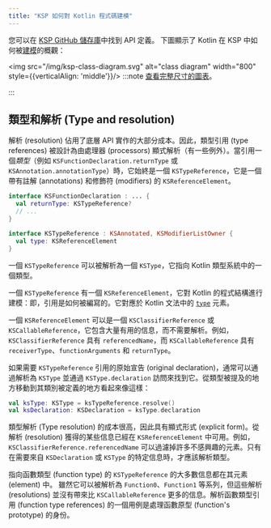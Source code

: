 ```yaml
---
title: "KSP 如何對 Kotlin 程式碼建模"
---
```

您可以在 [KSP GitHub 儲存庫](https://github.com/google/ksp/tree/main/api/src/main/kotlin/com/google/devtools/ksp)中找到 API 定義。
下圖顯示了 Kotlin 在 KSP 中如何被[建模](https://github.com/google/ksp/tree/main/api/src/main/kotlin/com/google/devtools/ksp/symbol/)的概觀：

<img src="/img/ksp-class-diagram.svg" alt="class diagram" width="800" style={{verticalAlign: 'middle'}}/>
:::note
[查看完整尺寸的圖表](https://kotlinlang.org/docs/images/ksp-class-diagram.svg)。

:::

## 類型和解析 (Type and resolution)

解析 (resolution) 佔用了底層 API 實作的大部分成本。因此，類型引用 (type references) 被設計為由處理器 (processors) 顯式解析（有一些例外）。當引用一個*類型*（例如 `KSFunctionDeclaration.returnType` 或 `KSAnnotation.annotationType`）時，它始終是一個 `KSTypeReference`，它是一個帶有註解 (annotations) 和修飾符 (modifiers) 的 `KSReferenceElement`。

```kotlin
interface KSFunctionDeclaration : ... {
  val returnType: KSTypeReference?
  // ...
}

interface KSTypeReference : KSAnnotated, KSModifierListOwner {
  val type: KSReferenceElement
}
```

一個 `KSTypeReference` 可以被解析為一個 `KSType`，它指向 Kotlin 類型系統中的一個類型。

一個 `KSTypeReference` 有一個 `KSReferenceElement`，它對 Kotlin 的程式結構進行建模：即，引用是如何被編寫的。它對應於 Kotlin 文法中的 [`type`](https://kotlinlang.org/docs/reference/grammar.html#type) 元素。

一個 `KSReferenceElement` 可以是一個 `KSClassifierReference` 或 `KSCallableReference`，它包含大量有用的信息，而不需要解析。例如，`KSClassifierReference` 具有 `referencedName`，而 `KSCallableReference` 具有 `receiverType`、`functionArguments` 和 `returnType`。

如果需要 `KSTypeReference` 引用的原始宣告 (original declaration)，通常可以通過解析為 `KSType` 並通過 `KSType.declaration` 訪問來找到它。從類型被提及的地方移動到其類別被定義的地方看起來像這樣：

```kotlin
val ksType: KSType = ksTypeReference.resolve()
val ksDeclaration: KSDeclaration = ksType.declaration
```

類型解析 (Type resolution) 的成本很高，因此具有顯式形式 (explicit form)。從解析 (resolution) 獲得的某些信息已經在 `KSReferenceElement` 中可用。例如，`KSClassifierReference.referencedName` 可以過濾掉許多不感興趣的元素。只有在需要來自 `KSDeclaration` 或 `KSType` 的特定信息時，才應該解析類型。

指向函數類型 (function type) 的 `KSTypeReference` 的大多數信息都在其元素 (element) 中。
雖然它可以被解析為 `Function0`、`Function1` 等系列，但這些解析 (resolutions) 並沒有帶來比 `KSCallableReference` 更多的信息。解析函數類型引用 (function type references) 的一個用例是處理函數原型 (function's prototype) 的身份。